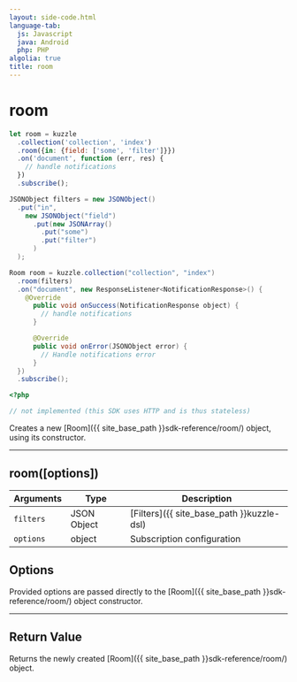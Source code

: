 ```yaml
---
layout: side-code.html
language-tab:
  js: Javascript
  java: Android
  php: PHP
algolia: true
title: room
---
```


# room

```js
let room = kuzzle
  .collection('collection', 'index')
  .room({in: {field: ['some', 'filter']}})
  .on('document', function (err, res) {
    // handle notifications
  })
  .subscribe();
```

```java
JSONObject filters = new JSONObject()
  .put("in",
    new JSONObject("field")
      .put(new JSONArray()
        .put("some")
        .put("filter")
      )
  );

Room room = kuzzle.collection("collection", "index")
  .room(filters)
  .on("document", new ResponseListener<NotificationResponse>() {
    @Override
      public void onSuccess(NotificationResponse object) {
        // handle notifications
      }

      @Override
      public void onError(JSONObject error) {
        // Handle notifications error
      }
  })
  .subscribe();
```

```php
<?php

// not implemented (this SDK uses HTTP and is thus stateless)
```

Creates a new [Room]({{ site_base_path }}sdk-reference/room/) object, using its constructor.

---

## room([options])

| Arguments | Type | Description |
|---------------|---------|----------------------------------------|
| ``filters`` | JSON Object | [Filters]({{ site_base_path }}kuzzle-dsl) |
| ``options`` | object | Subscription configuration |

## Options

Provided options are passed directly to the [Room]({{ site_base_path }}sdk-reference/room/) object constructor.

---

## Return Value

Returns the newly created [Room]({{ site_base_path }}sdk-reference/room/) object.
